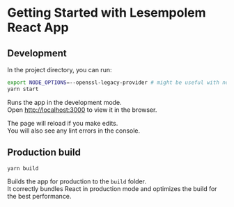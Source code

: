 # Getting Started with Lesempolem React App

## Development

In the project directory, you can run:

```bash
export NODE_OPTIONS=--openssl-legacy-provider # might be useful with node 17
yarn start
```

Runs the app in the development mode.\
Open [http://localhost:3000](http://localhost:3000) to view it in the browser.

The page will reload if you make edits.\
You will also see any lint errors in the console.

## Production build

```bash
yarn build
```

Builds the app for production to the `build` folder.\
It correctly bundles React in production mode and optimizes the build for the best performance.
